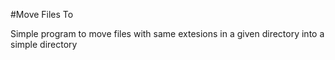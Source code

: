 #Move Files To

Simple program to move files with same extesions in a given directory into a simple directory



